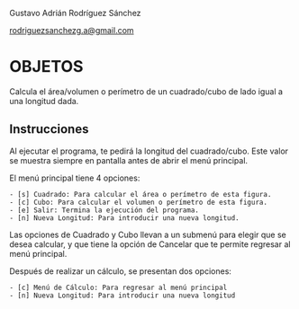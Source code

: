 Gustavo Adrián Rodríguez Sánchez

rodriguezsanchezg.a@gmail.com

# OBJETOS

Calcula el área/volumen o perímetro de un cuadrado/cubo de lado igual a una longitud dada.

## Instrucciones

Al ejecutar el programa, te pedirá la longitud del cuadrado/cubo. Este valor se muestra siempre en pantalla antes de abrir el menú principal.

El menú principal tiene 4 opciones:

    - [s] Cuadrado: Para calcular el área o perímetro de esta figura.
    - [c] Cubo: Para calcular el volumen o perímetro de esta figura.
    - [e] Salir: Termina la ejecución del programa.
    - [n] Nueva Longitud: Para introducir una nueva longitud.
    
Las opciones de Cuadrado y Cubo llevan a un submenú para elegir que se desea calcular, y que tiene la opción de Cancelar que te permite regresar al menú principal.

Después de realizar un cálculo, se presentan dos opciones:

    - [c] Menú de Cálculo: Para regresar al menú principal
    - [n] Nueva Longitud: Para introducir una nueva longitud
